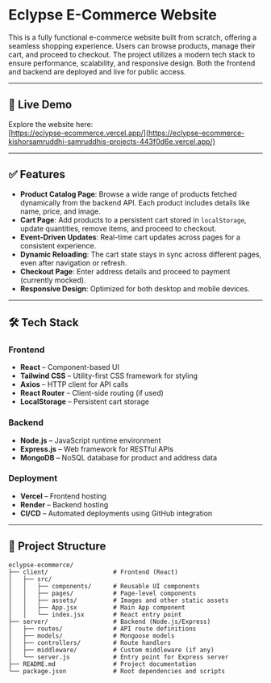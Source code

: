 # Eclypse E-Commerce Website

This is a fully functional e-commerce website built from scratch, offering a seamless shopping experience. Users can browse products, manage their cart, and proceed to checkout. The project utilizes a modern tech stack to ensure performance, scalability, and responsive design. Both the frontend and backend are deployed and live for public access.

---

## 🚀 Live Demo

Explore the website here:  
[https://eclypse-ecommerce.vercel.app/](https://eclypse-ecommerce-kishorsamruddhi-samruddhis-projects-443f0d6e.vercel.app/)

---

## ✅ Features

- **Product Catalog Page**: Browse a wide range of products fetched dynamically from the backend API. Each product includes details like name, price, and image.
- **Cart Page**: Add products to a persistent cart stored in `localStorage`, update quantities, remove items, and proceed to checkout.
- **Event-Driven Updates**: Real-time cart updates across pages for a consistent experience.
- **Dynamic Reloading**: The cart state stays in sync across different pages, even after navigation or refresh.
- **Checkout Page**: Enter address details and proceed to payment (currently mocked).
- **Responsive Design**: Optimized for both desktop and mobile devices.

---

## 🛠 Tech Stack

### Frontend
- **React** – Component-based UI
- **Tailwind CSS** – Utility-first CSS framework for styling
- **Axios** – HTTP client for API calls
- **React Router** – Client-side routing (if used)
- **LocalStorage** – Persistent cart storage

### Backend
- **Node.js** – JavaScript runtime environment
- **Express.js** – Web framework for RESTful APIs
- **MongoDB** – NoSQL database for product and address data

### Deployment
- **Vercel** – Frontend hosting
- **Render** – Backend hosting
- **CI/CD** – Automated deployments using GitHub integration

---

## 📁 Project Structure

```
eclypse-ecommerce/
├── client/                  # Frontend (React)
│   ├── src/
│   │   ├── components/      # Reusable UI components
│   │   ├── pages/           # Page-level components
│   │   ├── assets/          # Images and other static assets
│   │   ├── App.jsx          # Main App component
│   │   └── index.jsx        # React entry point
├── server/                  # Backend (Node.js/Express)
│   ├── routes/              # API route definitions
│   ├── models/              # Mongoose models
│   ├── controllers/         # Route handlers
│   ├── middleware/          # Custom middleware (if any)
│   └── server.js            # Entry point for Express server
├── README.md                # Project documentation
└── package.json             # Root dependencies and scripts
```
